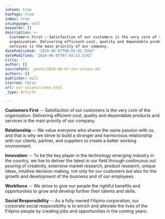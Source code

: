 ```yaml
---
inFeed: true
hasPage: true
inNav: true
inLanguage: null
keywords: []
description: >-
  Customers First – Satisfaction of our customers is the very core of the
  organization. Delivering efficient-cost, quality and dependable products and
  services is the main priority of our company.
datePublished: '2016-06-07T08:02:02.926Z'
dateModified: '2016-06-07T07:43:53.524Z'
title: ''
author: []
sourcePath: _posts/2016-06-07-our-values.md
authors: []
publisher: null
starred: false
url: our-values/index.html
_type: Article

---
```

**Customers First** -- Satisfaction of our customers is the very core of the organization. Delivering efficient-cost, quality and dependable products and services is the main priority of our company.

**Relationship** -- We value everyone who shares the same passion with us, and that is why we strive to build a stronger and harmonious relationship with our clients, partner, and suppliers to create a better working environment.

**Innovation** -- To be the key player in the technology emerging industry in the country, we live to deliver the latest in our field through continuous out pouring of creativity, extensive market research, product research, unique ideas, intuitive decision making, not only for our customers but also for the growth and development of the business and of our employees.

**Workforce** -- We strive to give our people the rightful benefits and opportunities to grow and develop further their talents and skills.

**Social Responsibility** -- As a fully-owned Filipino corporation, our corporate social responsibility is to enrich and alleviate the lives of the Filipino people by creating jobs and opportunities in the coming years.